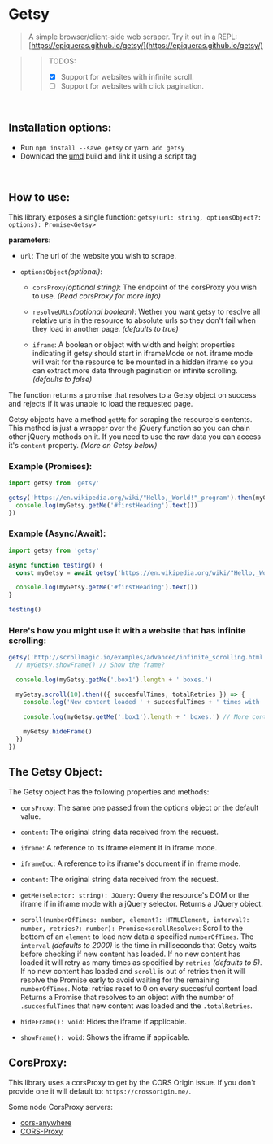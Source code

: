# Getsy
> A simple browser/client-side web scraper.
> Try it out in a REPL:
[https://epiqueras.github.io/getsy/](https://epiqueras.github.io/getsy/)

>> TODOS:
>> + [x] Support for websites with infinite scroll.
>> + [ ] Support for websites with click pagination.

<br />

## Installation options:
+ Run `npm install --save getsy` or `yarn add getsy`
+ Download the [umd](https://github.com/epiqueras/getsy/releases/download/v0.6.1/getsy.js) build and link it using a script tag

<br />

## How to use:
This library exposes a single function:
`getsy(url: string, optionsObject?: options): Promise<Getsy>`

**parameters:**
+ `url`: The url of the website you wish to scrape.

+ `optionsObject`*(optional)*:

  + `corsProxy`*(optional string)*: The endpoint of the corsProxy you wish to use. *(Read corsProxy for more info)*

  + `resolveURLs`*(optional boolean)*: Wether you want getsy to resolve all relative urls in the resource to absolute urls so they don't fail when they load in another page. *(defaults to true)*

  + `iframe`: A boolean or object with width and height properties indicating if getsy should start in iframeMode or not. iframe mode will wait for the resource to be mounted in a hidden iframe so you can extract more data through pagination or infinite scrolling. *(defaults to false)*


The function returns a promise that resolves to a Getsy object on success and rejects if it was unable to load the requested page.

Getsy objects have a method `getMe` for scraping the resource's contents. This method is just a wrapper over the jQuery function so you can chain other jQuery methods on it. If you need to use the raw data you can access it's `content` property. *(More on Getsy below)*


### Example (Promises):

```js
import getsy from 'getsy'

getsy('https://en.wikipedia.org/wiki/"Hello,_World!"_program').then(myGetsy => {
  console.log(myGetsy.getMe('#firstHeading').text())
})
```


### Example (Async/Await):

```js
import getsy from 'getsy'

async function testing() {
  const myGetsy = await getsy('https://en.wikipedia.org/wiki/"Hello,_World!"_program')

  console.log(myGetsy.getMe('#firstHeading').text())
}

testing()
```


### Here's how you might use it with a website that has infinite scrolling:

```js
getsy('http://scrollmagic.io/examples/advanced/infinite_scrolling.html', { iframe: true }).then(myGetsy => {
  // myGetsy.showFrame() // Show the frame?

  console.log(myGetsy.getMe('.box1').length + ' boxes.')

  myGetsy.scroll(10).then(({ succesfulTimes, totalRetries }) => {
    console.log('New content loaded ' + succesfulTimes + ' times with ' + totalRetries + ' total retries.')

    console.log(myGetsy.getMe('.box1').length + ' boxes.') // More content!
    
    myGetsy.hideFrame()
  })
})
```


## The Getsy Object:
The Getsy object has the following properties and methods:

+ `corsProxy`: The same one passed from the options object or the default value.

+ `content`: The original string data received from the request.

+ `iframe`: A reference to its iframe element if in iframe mode.

+ `iframeDoc`: A reference to its iframe's document if in iframe mode.

+ `content`: The original string data received from the request.

+ `getMe(selector: string): JQuery`: Query the resource's DOM or the iframe if in iframe mode with a jQuery selector. Returns a JQuery object.

+ `scroll(numberOfTimes: number, element?: HTMLElement, interval?: number, retries?: number): Promise<scrollResolve>`: Scroll to the bottom of an `element` to load new data a specified `numberOfTimes`. The `interval` *(defaults to 2000)* is the time in milliseconds that Getsy waits before checking if new content has loaded. If no new content has loaded it will retry as many times as specified by `retries` *(defaults to 5)*. If no new content has loaded and `scroll` is out of retries then it will resolve the Promise early to avoid waiting for the remaining `numberOfTimes`. Note: retries reset to 0 on every succesful content load. Returns a Promise that resolves to an object with the number of `.succesfulTimes` that new content was loaded and the `.totalRetries`.

+ `hideFrame(): void`: Hides the iframe if applicable.

+ `showFrame(): void`: Shows the iframe if applicable.


## CorsProxy:
This library uses a corsProxy to get by the CORS Origin issue.
If you don't provide one it will default to: `https://crossorigin.me/`.

Some node CorsProxy servers:
+ [cors-anywhere](https://github.com/Rob--W/cors-anywhere)
+ [CORS-Proxy](https://github.com/gr2m/CORS-Proxy)
